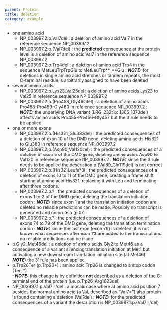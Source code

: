 ```yaml
---
parent: Protein
title: deletion
category: example
---
```


*	one amino acid
	*	NP\_003997.2:p.Val7del
	:	a deletion of amino acid Val7 in the reference sequence NP\_003997.2
	*	NP\_003997.2:p.(Val7del)
	:	the **predicted** consequence at the protein level is a deletion of amino acid Val7 in the reference sequence NP\_003997.2
	*	NP\_003997.2:p.Trp4del
	:	a deletion of amino acid Trp4 in the sequence MetLeuTrpTrpGlu to MetLeuTrp**<font color="red">_</font>**Glu
	:	_**NOTE:**_ for deletions in single amino acid stretches or tandem repeats, the most C-terminal residue is arbitrarily assigned to have been deleted	
*	several amino acids
	*	NP\_003997.2:p.Lys23\_Val25del
	:	a deletion of amino acids Lys23 to Val25 in reference sequence NP\_003997.2
	*	NP\_003997.2:p.(Pro458\_Gly460del)
	:	a deletion of amino acids Pro458-Pro459-Gly460 in reference sequence NP\_003997.2
	:	_**NOTE:**_ the underlying DNA variant (LRG\_232t1:c.1365\_1373del) affects amino acids Pro455-Pro456-Gly457 but the 3'rule needs to be applied
*	one or more exons
	*	NP\_003997.2:p.(His321\_Glu383del)
	:	the predicted consequences of a deletion of exon 10 of the DMD gene, deleting amino acids His321 to Glu383 in reference sequence NP\_003997.2
	*	NP\_003997.2:p.(Asp90\_Val120del)
	:	the predicted consequences of a deletion of exon 5 of the DMD gene, deleting amino acids Asp90 to Val120 in reference sequence NP\_003997.2
	:	_**NOTE:**_ since the 3'rule needs to be applied the description p.(Val89\_Gln119del) is not correct
	*	NP\_003997.2:p.(His321Leufs\*3)
	:	the predicted consequences of a deletion of exons 10 to 11 of the DMD gene, creating a frame shift starting at amino acid His321, replacing it with Leu and terminating after three codons.
	*	NP\_003997.2:p.?
	:	the predicted consequences of a deletion of exons 1 to 2 of the DMD gene, deleting the translation initiation codon
	:	_**NOTE:**_ since exon 1 and the translation initiation codon are deleted no reliable predictions can be made. Possibly no transcript is generated and no protein (p.0?)
	*	NP\_003997.2:p.?
	:	the predicted consequences of a deletion of exons 74 to 79 of the DMD gene, deleting the translation termination codon
	:	_**NOTE:**_ since the last exon (exon 79) is deleted, it is not known what sequences after exon 73 are added to the transcript and no reliable predictions can be made
*   p.Gly2\_Met46del
	:	a deletion of amino acids Gly2 to Met46 as a consequence of a variant silencing translation initiation at Met1 but activating a new downstream translation initiation site (at Met46)<br>
	_**NOTE:**_ the 3' rule has been applied.
*	p.Trp26Ter (p.Trp26\*)
	:	amino acid Trp26 is changed to a stop codon (Ter, \*)<br>
	:	_**NOTE:**_ this change is by definition **not** described as a deletion of the C-terminal end of the protein (i.e. p.Trp26\_Arg1623del)
*	NP\_003997.1:p.Val7=/del
	:	a mosaic case where at amino acid position 7 besides the normal amino acid (a Val, described as “Val7=”) also protein is found containing a deletion (Val7del)
	:	_**NOTE:**_ for the predicted consequences of a variant the description is NP\_003997.1:p.(Val7=/del)
